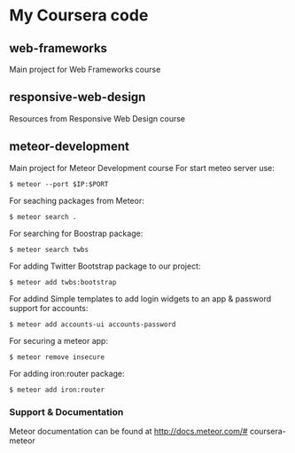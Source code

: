 # My Coursera code

## web-frameworks
Main project for Web Frameworks course


## responsive-web-design
Resources from Responsive Web Design course


## meteor-development
Main project for Meteor Development course
For start meteo server use: 

    $ meteor --port $IP:$PORT

For seaching packages from Meteor:

    $ meteor search .
    
For searching for Boostrap package:

    $ meteor search twbs
    
For adding Twitter Bootstrap package to our project:

    $ meteor add twbs:bootstrap
    
For addind Simple templates to add login widgets to an app & password support for accounts:

    $ meteor add accounts-ui accounts-password
    
For securing a meteor app:

    $ meteor remove insecure
    
For adding iron:router package:

    $ meteor add iron:router
    

    
    
    

### Support & Documentation

Meteor documentation can be found at http://docs.meteor.com/# coursera-meteor